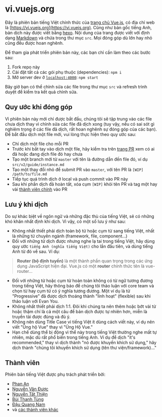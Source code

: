 # vi.vuejs.org

Đây là phiên bản tiếng Việt chính thức của [trang chủ Vue.js](https://vuejs.org), có địa chỉ web là [https://vi.vuejs.org](https://vi.vuejs.org). Cũng như bản gốc tiếng Anh, bản dịch này được viết bằng [hexo](http://hexo.io/). Nội dung của trang được viết với định dạng [Markdown](https://guides.github.com/features/mastering-markdown/) và chứa trong thư mục `src`. Mọi đóng góp dù lớn hay nhỏ cũng đều được hoan nghênh.

Để tham gia phát triển phiên bản này, các bạn chỉ cần làm theo các bước sau:

1. Fork repo này
1. Cài đặt tất cả các gói phụ thuộc (dependencies): `npm i`
1. Mở server dev ở [`localhost:4000`](http://localhost:4000): `npm start`

Bây giờ bạn có thể chỉnh sửa các file trong thư mục `src` và refresh trình duyệt để kiểm tra kết quả chỉnh sửa.

## Quy ước khi đóng góp

Vì phiên bản này mới chỉ được bắt đầu, chúng tôi sẽ tập trung vào các file chưa dịch thay vì chỉnh sửa các file đã dịch xong (tuy vậy, nếu có sai sót gì nghiêm trọng ở các file đã dịch, rất hoan nghênh sự đóng góp của các bạn). Để bắt đầu dịch một file mới, vui lòng thực hiện theo quy ước sau:

* Chỉ dịch một file cho mỗi PR
* Trước khi bắt tay vào dịch một file, hãy kiểm tra trên [trang PR](https://github.com/vuejs-vn/vuejs.org/pulls?utf8=%E2%9C%93&q=is%3Apr) xem có ai đã hoặc đang dịch file đó hay chưa
* Tạo một branch mới từ `master` với tên là đường dẫn đến file đó, ví dụ `src/v2/guide/instance.md`
* Tạo một thay đổi nhỏ để submit PR vào `master`, với tên PR là `[WIP] /path/to/file.md`
* Tiếp tục quá trình dịch ở local và push commit vào PR này
* Sau khi phần dịch đã hoàn tất, xóa cụm `[WIP]` khỏi tên PR và tag một hay vài [thành viên chính](https://github.com/vuejs-vn/vuejs.org#thành-viên) vào PR

## Lưu ý khi dịch

Do sự khác biệt về ngôn ngữ và những đặc thù của tiếng Việt, sẽ có những khó khăn nhất định khi dịch. Vì vậy, có một số lưu ý như sau:

* Không nhất thiết phải dịch toàn bộ từ hoặc cụm từ sang tiếng Việt, nhất là những từ chuyên ngành (framework, file, component…)
* Đối với những từ dịch được nhưng nghe lạ tai trong tiếng Việt, hãy dùng quy ước `tiếng Anh (nghĩa tiếng Việt)` cho lần đầu tiên, và dùng tiếng Anh từ đó về sau. Ví dụ:
> **Router (bộ định tuyến)** là một thành phần quan trọng trong các ứng dụng JavaScript hiện đại. Vue.js có một **router** chính thức tên là vue-router…
* Đối với những từ hoặc cụm từ hoàn toàn không có từ ngữ tương đương trong tiếng Việt, hãy thông báo để chúng tôi thảo luận với core team và chọn từ hay cụm từ có ý nghĩa tương đương. Một ví dụ là từ "Progressive" đã được dịch thoáng thành "linh hoạt" (flexible) sau khi thảo luận với Evan You.
* Không nhất thiết phải dịch 1:1. Đôi khi chúng ta nên thêm hoặc bớt vài từ hoặc thậm chí là cả một câu để bản dịch được tự nhiên hơn, miễn là truyền tải được đúng và đủ ý.
* Không nên dùng Title Case vì tiếng Việt ít dùng cách viết này, ví dụ nên viết "Ủng hộ Vue" thay vì "Ủng Hộ Vue."
* Hạn chế dùng thể bị động vì thể này trong tiếng Việt thường nghe mất tự nhiên, mặc dù rất phổ biến trong tiếng Anh. Ví dụ để dịch "it's recommended," thay vì dịch thành "nó được khuyến khích sử dụng," hãy dịch thành "chúng tôi khuyến khích sử dụng (tên thư viện/framework)…"

## Thành viên

Phiên bản tiếng Việt được phụ trách phát triển bởi:

* [Phan An](https://github.com/phanan)
* [Nguyễn Văn Được](https://github.com/nguyenvanduocit)
* [Nguyễn Tất Thiện](https://github.com/tatthien)
* [Bùi Thanh Tùng](https://github.com/tungbt94)
* [Đậu Quang Nam](https://github.com/namdau)
* và [các thành viên khác](https://github.com/vuejs-vn/vuejs.org/graphs/contributors?from=2017-09-03)
